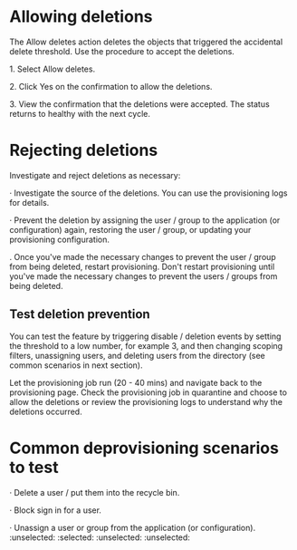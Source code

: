 <!-- PageHeader="You can click either Allow deletes or View provisioning logs." -->


# Allowing deletions

The Allow deletes action deletes the objects that triggered the accidental delete threshold. Use the procedure to accept the deletions.

1\. Select Allow deletes.

2\. Click Yes on the confirmation to allow the deletions.

3\. View the confirmation that the deletions were accepted. The status returns to healthy with the next cycle.


# Rejecting deletions

Investigate and reject deletions as necessary:

· Investigate the source of the deletions. You can use the provisioning logs for details.

· Prevent the deletion by assigning the user / group to the application (or configuration) again, restoring the user / group, or updating your provisioning configuration.

. Once you've made the necessary changes to prevent the user / group from being deleted, restart provisioning. Don't restart provisioning until you've made the necessary changes to prevent the users / groups from being deleted.


## Test deletion prevention

You can test the feature by triggering disable / deletion events by setting the threshold to a low number, for example 3, and then changing scoping filters, unassigning users, and deleting users from the directory (see common scenarios in next section).

Let the provisioning job run (20 - 40 mins) and navigate back to the provisioning page. Check the provisioning job in quarantine and choose to allow the deletions or review the provisioning logs to understand why the deletions occurred.


# Common deprovisioning scenarios to test

· Delete a user / put them into the recycle bin.

· Block sign in for a user.

· Unassign a user or group from the application (or configuration).
:unselected: :selected: :unselected: :unselected: